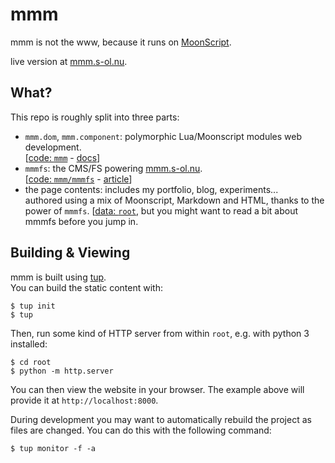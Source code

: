 mmm
===
mmm is not the www, because it runs on [MoonScript][moonscript].

live version at [mmm.s-ol.nu][mmm].

What?
-----
This repo is roughly split into three parts:

- `mmm.dom`, `mmm.component`: polymorphic Lua/Moonscript modules web development.  
  \[[code: `mmm`](mmm) - [docs](https://mmm.s-ol.nu/meta)\]
- `mmmfs`: the CMS/FS powering [mmm.s-ol.nu](https://mmm.s-ol.nu).  
  \[[code: `mmm/mmmfs`](mmm/mmmfs) - [article](https://mmm.s-ol.nu/articles/mmmfs)\]
- the page contents: includes my portfolio, blog, experiments...  
  authored using a mix of Moonscript, Markdown and HTML, thanks to the power of `mmmfs`.
  \[[data: `root`](root), but you might want to read a bit about mmmfs before you jump in.

Building & Viewing
------------------
mmm is built using [tup][tup].  
You can build the static content with:

    $ tup init
    $ tup

Then, run some kind of HTTP server from within `root`, e.g. with python 3 installed:

    $ cd root
    $ python -m http.server

You can then view the website in your browser.
The example above will provide it at `http://localhost:8000`.

During development you may want to automatically rebuild the project as files are changed.
You can do this with the following command:

    $ tup monitor -f -a

[moonscript]: https://moonscript.org/
[mmm]: https://mmm.s-ol.nu/
[tup]: https://gittup.org/tup
